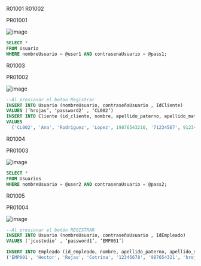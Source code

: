 R01001 R01002

PR01001

![image](https://github.com/RenzoAr10/DBD-KomaqService/assets/121067321/24255496-932a-490a-83ff-701b7602dbd9)
```sql
SELECT *
FROM Usuario
WHERE nombreUsuario = @user1 AND contrasenaUsuario = @pass1;
```

R01003

PR01002

![image](https://github.com/RenzoAr10/DBD-KomaqService/assets/121067321/969f03f9-3019-411e-b4fa-ad67c435cb57)
```sql
--Al presionar el boton Registrar
INSERT INTO Usuario (nombreUsuario, contraseñaUsuario , IdCliente)
VALUES (‘hrojas’, ‘password2’ , ‘CL002’)
INSERT INTO Cliente (id_cliente, nombre, apellido_paterno, apellido_materno, RUC, dni, telefono, email, direccion, NombreEmpresa)
VALUES
  ('CL002', 'Ana', 'Rodriguez', 'Lopez', 19876543210, '71234567', 912345678, 'ana.rodriguez@email.com', 'Jr. Las Flores 456, Arequipa', 'Compañia minera poderosa s.a.'),
```

R01004

PR01003

![image](https://github.com/RenzoAr10/DBD-KomaqService/assets/121067321/d49ed786-4f8c-427e-a0d9-6a3e7ed4159b)
```sql
SELECT *
FROM Usuarios
WHERE nombreUsuario = @user2 AND contrasenaUsuario = @pass2;
```

R01005

PR01004

![image](https://github.com/RenzoAr10/DBD-KomaqService/assets/121067321/e5f3c62f-ca80-4b80-a9f0-df9146ad3783)
```sql
--Al presionar el botón REGISTRAR
INSERT INTO Usuario (nombreUsuario, contraseñaUsuario , IdEmpleado)
VALUES (‘jcustodio’ , ‘password1’, ‘EMP001’)

INSERT INTO Empleado (id_empleado, nombre, apellido_paterno, apellido_materno, dni, telefono, email, especializacion, cargo, id_jefe) VALUES
('EMP001', 'Hector', 'Rojas', 'Cotrina', '12345678', '987654321', 'hrojas@komq.com', 'Mecánico', 'Técnico Senior', NULL),
```
